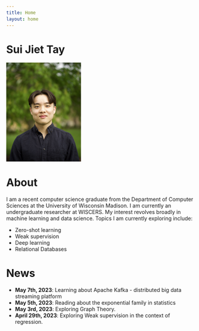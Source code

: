 ```yaml
---
title: Home
layout: home
---
```


# Sui Jiet Tay
<img src = "images/Me2.png" width = 200 align = "center">

# About
I am a recent computer science graduate from the Department of Computer Sciences at the University of Wisconsin Madison. I am currently an undergraduate researcher at WISCERS. My interest revolves broadly in machine learning and data science. Topics I am currently exploring include:

- Zero-shot learning
- Weak supervision
- Deep learning
- Relational Databases

# News
- **May 7th, 2023**: Learning about Apache Kafka - distributed big data streaming platform
- **May 5th, 2023**: Reading about the exponential family in statistics
- **May 3rd, 2023**: Exploring Graph Theory.
- **April 29th, 2023**: Exploring Weak supervision in the context of regression.

